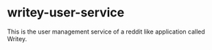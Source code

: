 # writey-user-service
This is the user management service of a reddit like application called Writey.
